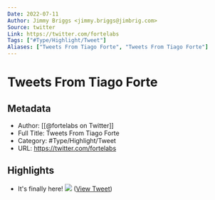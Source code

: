 ```yaml
---
Date: 2022-07-11
Author: Jimmy Briggs <jimmy.briggs@jimbrig.com>
Source: twitter
Link: https://twitter.com/fortelabs
Tags: ["#Type/Highlight/Tweet"]
Aliases: ["Tweets From Tiago Forte", "Tweets From Tiago Forte"]
---
```

# Tweets From Tiago Forte

## Metadata
- Author: [[@fortelabs on Twitter]]
- Full Title: Tweets From Tiago Forte
- Category: #Type/Highlight/Tweet
- URL: https://twitter.com/fortelabs

## Highlights
- It's finally here! 
  ![](https://pbs.twimg.com/media/FUg1kBvWYAEjFfP.jpg) ([View Tweet](https://twitter.com/fortelabs/status/1533534602358407170))
